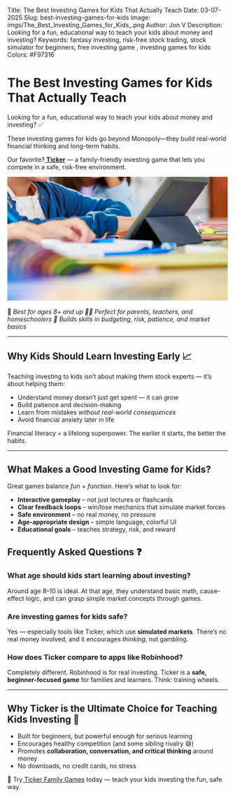 Title: The Best Investing Games for Kids That Actually Teach
Date: 03-07-2025
Slug: best-investing-games-for-kids
Image: imgs/The_Best_Investing_Games_for_Kids_.png
Author: Jon V
Description: Looking for a fun, educational way to teach your kids about money and investing?
Keywords: fantasy investing, risk-free stock trading, stock simulator for beginners, free investing game , investing games for kids
Colors: #F97316

# **The Best Investing Games for Kids That Actually Teach**

Looking for a fun, educational way to teach your kids about money and investing? ✅

These investing games for kids go beyond Monopoly—they build real-world financial thinking and long-term habits.

Our favorite?[ **Ticker**](https://heyticker.com "‌") — a family-friendly investing game that lets you compete in a safe, risk-free environment.

![The Best Investing Games for Kids That Actually Teach](../imgs/The_Best_Investing_Games_for_Kids_.png)

🎯 _Best for ages 8+ and up_
_👩‍🏫 Perfect for parents, teachers, and homeschoolers_
_🧩 Builds skills in budgeting, risk, patience, and market basics_

---

## **Why Kids Should Learn Investing Early 📈**

Teaching investing to kids isn’t about making them stock experts — it’s about helping them:

- Understand money doesn’t just get spent — it can _grow_
- Build patience and decision-making
- Learn from mistakes _without real-world consequences_
- Avoid financial anxiety later in life

Financial literacy = a lifelong superpower. The earlier it starts, the better the habits.

---

## **What Makes a Good Investing Game for Kids?**

Great games balance _fun + function_. Here’s what to look for:

- **Interactive gameplay** – not just lectures or flashcards
- **Clear feedback loops** – win/lose mechanics that simulate market forces
- **Safe environment** – no real money, no pressure
- **Age-appropriate design** – simple language, colorful UI
- **Educational goals** – teaches strategy, risk, and reward

## **Frequently Asked Questions ❓**

### **What age should kids start learning about investing?**

Around age 8–10 is ideal. At that age, they understand basic math, cause-effect logic, and can grasp simple market concepts through games.

### **Are investing games for kids safe?**

Yes — especially tools like Ticker, which use **simulated markets**. There’s no real money involved, and it encourages _thinking_, not gambling.

### **How does Ticker compare to apps like Robinhood?**

Completely different. Robinhood is for real investing. Ticker is a **safe, beginner-focused game** for families and learners. Think: training wheels.

---

## **Why Ticker is the Ultimate Choice for Teaching Kids Investing 🌟**

- Built for beginners, but powerful enough for serious learning
- Encourages healthy competition (and some sibling rivalry 😅)
- Promotes **collaboration, conversation, and critical thinking** around money
- No downloads, no credit cards, no stress

🎉 Try[ Ticker Family Games](https://heyticker.com "‌") today — teach your kids investing the fun, safe way.
